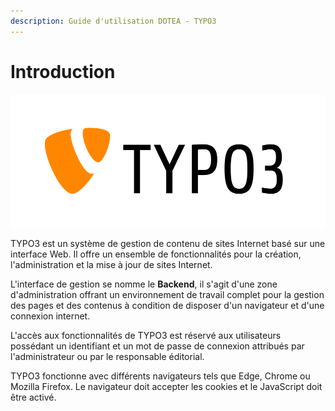 ```yaml
---
description: Guide d'utilisation DOTEA - TYPO3
---
```


# Introduction

[![Logo TYPO3](https://github.com/AgrosupDijon-DSI/guide-utilisateur-t3cem/raw/master/.gitbook/assets/logo_typo3-1.svg?sanitize=true)](https://github.com/AgrosupDijon-DSI/guide-utilisateur-t3cem/blob/master/.gitbook/assets/logo_typo3-1.svg)

TYPO3 est un système de gestion de contenu de sites Internet basé sur une interface Web. Il offre un ensemble de fonctionnalités pour la création, l'administration et la mise à jour de sites Internet.

L'interface de gestion se nomme le **Backend**, il s'agit d'une zone d'administration offrant un environnement de travail complet pour la gestion des pages et des contenus à condition de disposer d'un navigateur et d'une connexion internet.

L'accès aux fonctionnalités de TYPO3 est réservé aux utilisateurs possédant un identifiant et un mot de passe de connexion attribués par l'administrateur ou par le responsable éditorial.

TYPO3 fonctionne avec différents navigateurs tels que Edge, Chrome ou Mozilla Firefox. Le navigateur doit accepter les cookies et le JavaScript doit être activé.

